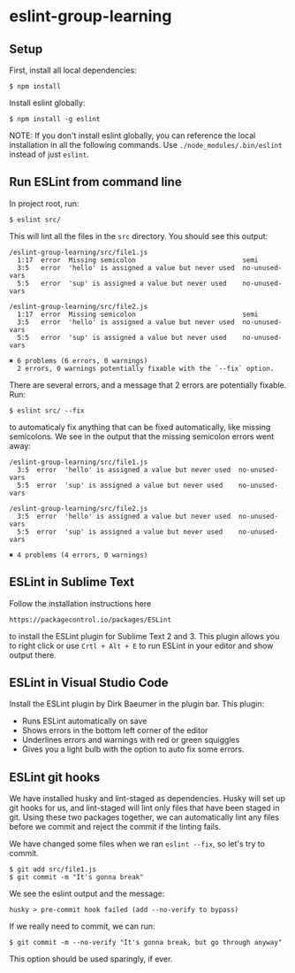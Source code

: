 # eslint-group-learning

## Setup
First, install all local dependencies:

```
$ npm install
```

Install eslint globally:

```
$ npm install -g eslint
```

NOTE: If you don't install eslint globally, you can reference the local installation in all the following commands. Use `./node_modules/.bin/eslint` instead of just `eslint`.

## Run ESLint from command line
In project root, run:

```
$ eslint src/
```
This will lint all the files in the `src` directory. You should see this output:
```
/eslint-group-learning/src/file1.js
  1:17  error  Missing semicolon                           semi
  3:5   error  'hello' is assigned a value but never used  no-unused-vars
  5:5   error  'sup' is assigned a value but never used    no-unused-vars

/eslint-group-learning/src/file2.js
  1:17  error  Missing semicolon                           semi
  3:5   error  'hello' is assigned a value but never used  no-unused-vars
  5:5   error  'sup' is assigned a value but never used    no-unused-vars

✖ 6 problems (6 errors, 0 warnings)
  2 errors, 0 warnings potentially fixable with the `--fix` option.
```

 There are several errors, and a message that 2 errors are potentially fixable. Run:

```
$ eslint src/ --fix
```

to automaticaly fix anything that can be fixed automatically, like missing semicolons. We see in the output that the missing semicolon errors went away:

```
/eslint-group-learning/src/file1.js
  3:5  error  'hello' is assigned a value but never used  no-unused-vars
  5:5  error  'sup' is assigned a value but never used    no-unused-vars

/eslint-group-learning/src/file2.js
  3:5  error  'hello' is assigned a value but never used  no-unused-vars
  5:5  error  'sup' is assigned a value but never used    no-unused-vars

✖ 4 problems (4 errors, 0 warnings)
```

## ESLint in Sublime Text
Follow the installation instructions here 

`https://packagecontrol.io/packages/ESLint`

 to install the ESLint plugin for Sublime Text 2 and 3. This plugin allows you to right click or use `Crtl + Alt + E` to run ESLint in your editor and show output there.

 ## ESLint in Visual Studio Code

 Install the ESLint plugin by Dirk Baeumer in the plugin bar. This plugin:
- Runs ESLint automatically on save
- Shows errors in the bottom left corner of the editor
- Underlines errors and warnings with red or green squiggles
- Gives you a light bulb with the option to auto fix some errors.

## ESLint git hooks

We have installed husky and lint-staged as dependencies. Husky will set up git hooks for us, and lint-staged will lint only files that have been staged in git. Using these two packages together, we can automatically lint any files before we commit and reject the commit if the linting fails.

We have changed some files when we ran `eslint --fix`, so let's try to commit.

```
$ git add src/file1.js
$ git commit -m "It's gonna break"
```

We see the eslint output and the message:

```
husky > pre-commit hook failed (add --no-verify to bypass)
```

If we really need to commit, we can run:

```
$ git commit -m --no-verify "It's gonna break, but go through anyway"
```
This option should be used sparingly, if ever.